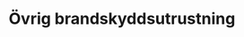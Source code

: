 ---
title: 'Övrig brandskyddsutrustning'
symbol_image: '/images/symbols/kr/14.svg'
weight: 14
card: true
card_color: 'bg-symbol-red'
---